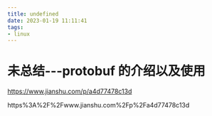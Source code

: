```yaml
---
title: undefined
date: 2023-01-19 11:11:41
tags:
- linux
---
```


# 未总结---protobuf 的介绍以及使用

https://www.jianshu.com/p/a4d77478c13d

https%3A%2F%2Fwww.jianshu.com%2Fp%2Fa4d77478c13d
